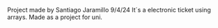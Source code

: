 Project made by Santiago Jaramillo 9/4/24
It´s a electronic ticket using arrays. Made as a project for uni.